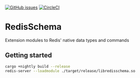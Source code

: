 [![GitHub issues](https://img.shields.io/github/release/RedisLabsModules/RedisSchema.svg)](https://github.com/RedisLabsModules/RedisSchema/releases/latest)
[![CircleCI](https://circleci.com/gh/RedisLabsModules/RedisSchema/tree/master.svg?style=svg)](https://circleci.com/gh/RedisLabsModules/RedisSchema/tree/master)

# RedisSchema
Extension modules to Redis' native data types and commands


## Getting started

```bash
cargo +nightly build --release
redis-server --loadmodule ./target/release/libredisschema.so
```

